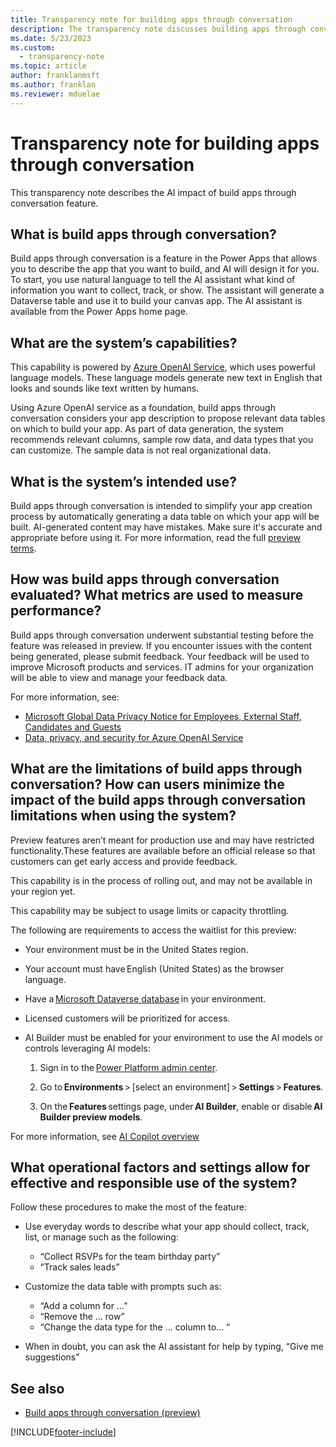 ```yaml
---
title: Transparency note for building apps through conversation
description: The transparency note discusses building apps through conversation and the key considerations for making use of this technology responsibly.
ms.date: 5/23/2023
ms.custom: 
  - transparency-note
ms.topic: article
author: franklanmsft
ms.author: franklan
ms.reviewer: mduelae
---
```


# Transparency note for building apps through conversation

This transparency note describes the AI impact of build apps through conversation feature.

## What is build apps through conversation? 

Build apps through conversation is a feature in the Power Apps that allows you to describe the app that you want to build, and AI will design it for you. To start, you use natural language to tell the AI assistant what kind of information you want to collect, track, or show. The assistant will generate a Dataverse table and use it to build your canvas app. The AI assistant is available from the Power Apps home page. 
 
## What are the system’s capabilities? 

This capability is powered by [Azure OpenAI Service](/azure/cognitive-services/openai/overview), which uses powerful language models. These language models generate new text in English that looks and sounds like text written by humans.  

Using Azure OpenAI service as a foundation, build apps through conversation considers your app description to propose relevant data tables on which to build your app. As part of data generation, the system recommends relevant columns, sample row data, and data types that you can customize. The sample data is not real organizational data.  

## What is the system’s intended use? 

Build apps through conversation is intended to simplify your app creation process by automatically generating a data table on which your app will be built. AI-generated content may have mistakes. Make sure it's accurate and appropriate before using it. For more information, read the full [preview terms](https://powerplatform.microsoft.com/en-us/legaldocs/supp-powerplatform-preview).


## How was build apps through conversation evaluated? What metrics are used to measure performance? 

Build apps through conversation underwent substantial testing before the feature was released in preview. If you encounter issues with the content being generated, please submit feedback. Your feedback will be used to improve Microsoft products and services. IT admins for your organization will be able to view and manage your feedback data. 

For more information, see:
- [Microsoft Global Data Privacy Notice for Employees, External Staff, Candidates and Guests](https://go.microsoft.com/fwlink/?linkid=2182930) 
- [Data, privacy, and security for Azure OpenAI Service](/legal/cognitive-services/openai/data-privacy)

## What are the limitations of build apps through conversation? How can users minimize the impact of the build apps through conversation limitations when using the system? 

Preview features aren’t meant for production use and may have restricted functionality.These features are available before an official release so that customers can get early access and provide feedback. 

This capability is in the process of rolling out, and may not be available in your region yet. 

This capability may be subject to usage limits or capacity throttling. 

The following are requirements to access the waitlist for this preview: 

- Your environment must be in the United States region. 

- Your account must have English (United States) as the browser language. 

- Have a [Microsoft Dataverse database](/power-platform/admin/create-database) in your environment. 

- Licensed customers will be prioritized for access. 

- AI Builder must be enabled for your environment to use the AI models or controls leveraging AI models: 

    1. Sign in to the [Power Platform admin center](https://admin.powerplatform.microsoft.com/).

    2. Go to **Environments** > [select an environment] > **Settings** > **Features**. 

    3. On the **Features** settings page, under **AI Builder**, enable or disable **AI Builder preview models**. 

For more information, see [AI Copilot overview](../canvas-apps/ai-overview.md) 

## What operational factors and settings allow for effective and responsible use of the system? 

Follow these procedures to make the most of the feature: 

- Use everyday words to describe what your app should collect, track, list, or manage such as the following:
  - “Collect RSVPs for the team birthday party” 
  - “Track sales leads” 

- Customize the data table with prompts such as:
   - “Add a column for …” 
   - “Remove the … row” 
   - “Change the data type for the … column to… “ 

- When in doubt, you can ask the AI assistant for help by typing, “Give me suggestions”

## See also 
- [Build apps through conversation (preview)](../canvas-apps/ai-conversations-create-app.md)

 
[!INCLUDE[footer-include](../../includes/footer-banner.md)]

